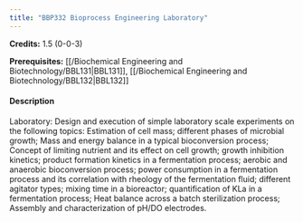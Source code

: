 ```yaml
---
title: "BBP332 Bioprocess Engineering Laboratory"
---
```

**Credits:** 1.5 (0-0-3)

**Prerequisites:** [[/Biochemical Engineering and Biotechnology/BBL131|BBL131]], [[/Biochemical Engineering and Biotechnology/BBL132|BBL132]]

#### Description
Laboratory: Design and execution of simple laboratory scale experiments on the following topics: Estimation of cell mass; different phases of microbial growth; Mass and energy balance in a typical bioconversion process; Concept of limiting nutrient and its effect on cell growth; growth inhibition kinetics; product formation kinetics in a fermentation process; aerobic and anaerobic bioconversion process; power consumption in a fermentation process and its correlation with rheology of the fermentation fluid; different agitator types; mixing time in a bioreactor; quantification of KLa in a fermentation process; Heat balance across a batch sterilization process; Assembly and characterization of pH/DO electrodes.